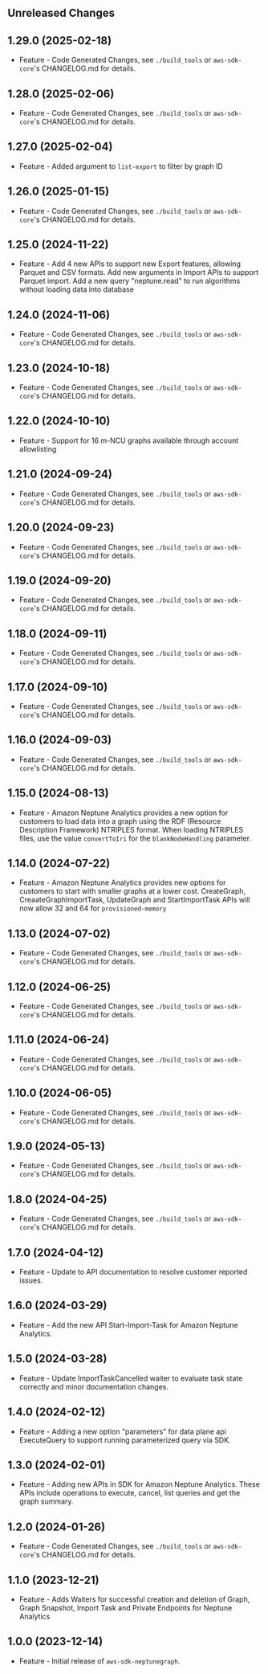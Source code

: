 Unreleased Changes
------------------

1.29.0 (2025-02-18)
------------------

* Feature - Code Generated Changes, see `./build_tools` or `aws-sdk-core`'s CHANGELOG.md for details.

1.28.0 (2025-02-06)
------------------

* Feature - Code Generated Changes, see `./build_tools` or `aws-sdk-core`'s CHANGELOG.md for details.

1.27.0 (2025-02-04)
------------------

* Feature - Added argument to `list-export` to filter by graph ID

1.26.0 (2025-01-15)
------------------

* Feature - Code Generated Changes, see `./build_tools` or `aws-sdk-core`'s CHANGELOG.md for details.

1.25.0 (2024-11-22)
------------------

* Feature - Add 4 new APIs to support new Export features, allowing Parquet and CSV formats. Add new arguments in Import APIs to support Parquet import. Add a new query "neptune.read" to run algorithms without loading data into database

1.24.0 (2024-11-06)
------------------

* Feature - Code Generated Changes, see `./build_tools` or `aws-sdk-core`'s CHANGELOG.md for details.

1.23.0 (2024-10-18)
------------------

* Feature - Code Generated Changes, see `./build_tools` or `aws-sdk-core`'s CHANGELOG.md for details.

1.22.0 (2024-10-10)
------------------

* Feature - Support for 16 m-NCU graphs available through account allowlisting

1.21.0 (2024-09-24)
------------------

* Feature - Code Generated Changes, see `./build_tools` or `aws-sdk-core`'s CHANGELOG.md for details.

1.20.0 (2024-09-23)
------------------

* Feature - Code Generated Changes, see `./build_tools` or `aws-sdk-core`'s CHANGELOG.md for details.

1.19.0 (2024-09-20)
------------------

* Feature - Code Generated Changes, see `./build_tools` or `aws-sdk-core`'s CHANGELOG.md for details.

1.18.0 (2024-09-11)
------------------

* Feature - Code Generated Changes, see `./build_tools` or `aws-sdk-core`'s CHANGELOG.md for details.

1.17.0 (2024-09-10)
------------------

* Feature - Code Generated Changes, see `./build_tools` or `aws-sdk-core`'s CHANGELOG.md for details.

1.16.0 (2024-09-03)
------------------

* Feature - Code Generated Changes, see `./build_tools` or `aws-sdk-core`'s CHANGELOG.md for details.

1.15.0 (2024-08-13)
------------------

* Feature - Amazon Neptune Analytics provides a new option for customers to load data into a graph using the RDF (Resource Description Framework) NTRIPLES format. When loading NTRIPLES files, use the value `convertToIri` for the `blankNodeHandling` parameter.

1.14.0 (2024-07-22)
------------------

* Feature - Amazon Neptune Analytics provides new options for customers to start with smaller graphs at a lower cost. CreateGraph, CreaateGraphImportTask, UpdateGraph and StartImportTask APIs will now allow 32 and 64 for `provisioned-memory`

1.13.0 (2024-07-02)
------------------

* Feature - Code Generated Changes, see `./build_tools` or `aws-sdk-core`'s CHANGELOG.md for details.

1.12.0 (2024-06-25)
------------------

* Feature - Code Generated Changes, see `./build_tools` or `aws-sdk-core`'s CHANGELOG.md for details.

1.11.0 (2024-06-24)
------------------

* Feature - Code Generated Changes, see `./build_tools` or `aws-sdk-core`'s CHANGELOG.md for details.

1.10.0 (2024-06-05)
------------------

* Feature - Code Generated Changes, see `./build_tools` or `aws-sdk-core`'s CHANGELOG.md for details.

1.9.0 (2024-05-13)
------------------

* Feature - Code Generated Changes, see `./build_tools` or `aws-sdk-core`'s CHANGELOG.md for details.

1.8.0 (2024-04-25)
------------------

* Feature - Code Generated Changes, see `./build_tools` or `aws-sdk-core`'s CHANGELOG.md for details.

1.7.0 (2024-04-12)
------------------

* Feature - Update to API documentation to resolve customer reported issues.

1.6.0 (2024-03-29)
------------------

* Feature - Add the new API Start-Import-Task for Amazon Neptune Analytics.

1.5.0 (2024-03-28)
------------------

* Feature - Update ImportTaskCancelled waiter to evaluate task state correctly and minor documentation changes.

1.4.0 (2024-02-12)
------------------

* Feature - Adding a new option "parameters" for data plane api ExecuteQuery to support running parameterized query via SDK.

1.3.0 (2024-02-01)
------------------

* Feature - Adding new APIs in SDK for Amazon Neptune Analytics. These APIs include operations to execute, cancel, list queries and get the graph summary.

1.2.0 (2024-01-26)
------------------

* Feature - Code Generated Changes, see `./build_tools` or `aws-sdk-core`'s CHANGELOG.md for details.

1.1.0 (2023-12-21)
------------------

* Feature - Adds Waiters for successful creation and deletion of Graph, Graph Snapshot, Import Task and Private Endpoints for Neptune Analytics

1.0.0 (2023-12-14)
------------------

* Feature - Initial release of `aws-sdk-neptunegraph`.

